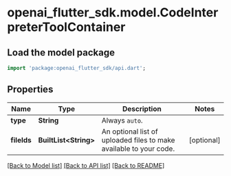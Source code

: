 # openai_flutter_sdk.model.CodeInterpreterToolContainer

## Load the model package
```dart
import 'package:openai_flutter_sdk/api.dart';
```

## Properties
Name | Type | Description | Notes
------------ | ------------- | ------------- | -------------
**type** | **String** | Always `auto`. | 
**fileIds** | **BuiltList&lt;String&gt;** | An optional list of uploaded files to make available to your code.  | [optional] 

[[Back to Model list]](../README.md#documentation-for-models) [[Back to API list]](../README.md#documentation-for-api-endpoints) [[Back to README]](../README.md)


